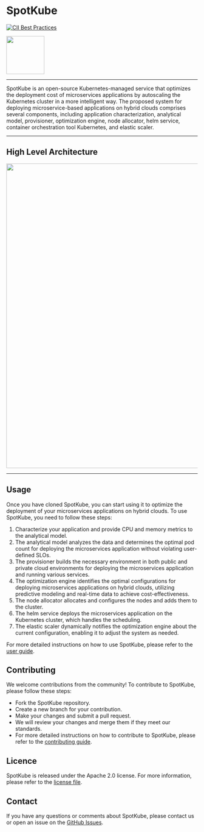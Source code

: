 # SpotKube

[![CII Best Practices](https://bestpractices.coreinfrastructure.org/projects/569/badge)](https://bestpractices.coreinfrastructure.org/projects/569)

<img src="https://github.com/SpotKube/SpotKube/blob/update/readme/resources/spotkube.png" width="100">

----

SpotKube is an open-source Kubernetes-managed service that optimizes
the deployment cost of microservices applications by autoscaling 
the Kubernetes cluster in a more intelligent way. The proposed system 
for deploying microservice-based applications on hybrid clouds comprises 
several components, including application characterization, analytical model, 
provisioner, optimization engine, node allocator, helm service, container orchestration tool Kubernetes, and elastic scaler.

----

## High Level Architecture

<center><img src="https://github.com/SpotKube/SpotKube/blob/update/readme/resources/OPEN%20SOURCE%20%20-%20HL_A3_cropped.png" width="800"></center>

----

## Usage

Once you have cloned SpotKube, you can start using it to optimize the deployment of your 
microservices applications on hybrid clouds. 
To use SpotKube, you need to follow these steps:

1. Characterize your application and provide CPU and memory metrics to the analytical model.
2. The analytical model analyzes the data and determines the optimal pod count for 
deploying the microservices application without violating user-defined SLOs.
3. The provisioner builds the necessary environment in both public and private 
cloud environments for deploying the microservices application and running various services.
4. The optimization engine identifies the optimal configurations for 
deploying microservices applications on hybrid clouds, 
utilizing predictive modeling and real-time data to achieve cost-effectiveness.
5. The node allocator allocates and configures the nodes and adds them to the cluster.
5. The helm service deploys the microservices application on the Kubernetes cluster, 
which handles the scheduling.
6. The elastic scaler dynamically notifies the optimization engine about the 
current configuration, enabling it to adjust the system as needed.

For more detailed instructions on how to use SpotKube, please refer to the [user guide](https://github.com/SpotKube/SpotKube).

## Contributing

We welcome contributions from the community! To contribute to SpotKube, please follow these steps:

- Fork the SpotKube repository.
- Create a new branch for your contribution.
- Make your changes and submit a pull request.
- We will review your changes and merge them if they meet our standards.
- For more detailed instructions on how to contribute to SpotKube, please refer to the [contributing guide](https://github.com/SpotKube/SpotKube).

## Licence

SpotKube is released under the Apache 2.0 license. For more information, please refer to the [license file](https://github.com/SpotKube/SpotKube/blob/dev/LICENSE).

## Contact
If you have any questions or comments about SpotKube, please contact us or open an issue on the [GitHub Issues](https://github.com/SpotKube/SpotKube/issues?q=is%3Aissue+is%3Aopen+sort%3Aupdated-desc).


